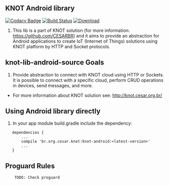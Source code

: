 
## KNOT Android library

[![Codacy Badge](https://api.codacy.com/project/badge/Grade/4d7b8df3c50047ee8abc48259c697e1f)](https://www.codacy.com/app/eslimaf/knot-lib-android-source?utm_source=github.com&utm_medium=referral&utm_content=CESARBR/knot-lib-android-source&utm_campaign=badger)
[![Build Status](https://travis-ci.org/CESARBR/knot-lib-android-source.svg?branch=master)](https://travis-ci.org/CESARBR/knot-lib-android-source)
[ ![Download](https://api.bintray.com/packages/cesarbr/knot/knot-android/images/download.svg) ](https://bintray.com/cesarbr/knot/knot-android/_latestVersion)

1. This lib is a part of KNOT solution (for more information: https://github.com/CESARBR) and it aims to provide an abstraction for Android applications to create IoT (Internet of Things) solutions using KNOT platform by HTTP and Socket protocols.

## knot-lib-android-source Goals
1. Provide abstraction to connect with KNOT cloud using HTTP or Sockets. It is possible to connect with a specific cloud, perform CRUD operations in devices, send messages, and more.
   
 * For more information about KNOT solution see: http://knot.cesar.org.br/

## Using Android library directly
1. In your app module build.gradle include the dependency:
>
```
   dependencies {
       ...
       compile 'br.org.cesar.knot:knot-android:<latest-version>'
       ...
   }
```
>

## Proguard Rules
>
```
    TODO: Check proguard
```
>